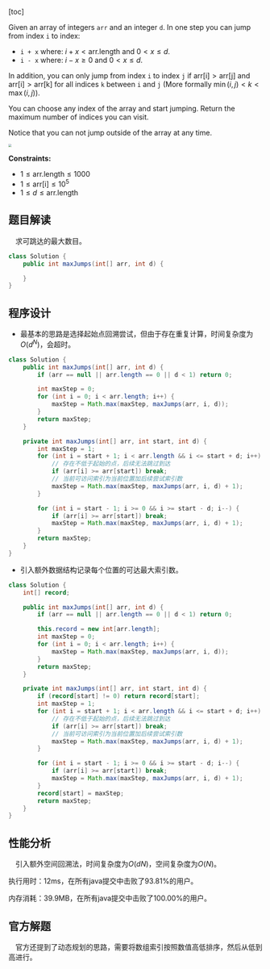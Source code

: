 [toc]

Given an array of integers `arr` and an integer `d`. In one step you can jump from index `i` to index:

* `i + x` where: $i + x < \text{arr.length}$ and $0 < x \le d$.
* `i - x` where: $i - x \ge 0$ and $0 < x \le d$.

In addition, you can only jump from index `i` to index `j` if $\text{arr[i]} > \text{arr[j]}$ and $\text{arr[i]} > \text{arr[k]}$ for all indices `k` between `i` and `j` (More formally $\min(i, j) < k < \max(i, j)$).

You can choose any index of the array and start jumping. Return the maximum number of indices you can visit.

Notice that you can not jump outside of the array at any time.

<img src="../images/#1340.jpeg" style="zoom: 40%;" />



**Constraints:**

- $1 \le \text{arr.length} \le 1000$
- $1 \le \text{arr[i]} \le 10^5$
- $1 \le d \le \text{arr.length}$



## 题目解读

&emsp;求可跳达的最大数目。

```java
class Solution {
    public int maxJumps(int[] arr, int d) {

    }
}
```

## 程序设计

* 最基本的思路是选择起始点回溯尝试，但由于存在重复计算，时间复杂度为$O(d^N)$，会超时。

```java
class Solution {
    public int maxJumps(int[] arr, int d) {
        if (arr == null || arr.length == 0 || d < 1) return 0;

        int maxStep = 0;
        for (int i = 0; i < arr.length; i++) {
            maxStep = Math.max(maxStep, maxJumps(arr, i, d));
        }
        return maxStep;
    }

    private int maxJumps(int[] arr, int start, int d) {
        int maxStep = 1;
        for (int i = start + 1; i < arr.length && i <= start + d; i++) {
            // 存在不低于起始的点，后续无法跳过到达
            if (arr[i] >= arr[start]) break;
            // 当前可访问索引为当前位置加后续尝试索引数
            maxStep = Math.max(maxStep, maxJumps(arr, i, d) + 1);
        }

        for (int i = start - 1; i >= 0 && i >= start - d; i--) {
            if (arr[i] >= arr[start]) break;
            maxStep = Math.max(maxStep, maxJumps(arr, i, d) + 1);
        }
        return maxStep;
    }
}
```

* 引入额外数据结构记录每个位置的可达最大索引数。

```java
class Solution {
    int[] record;

    public int maxJumps(int[] arr, int d) {
        if (arr == null || arr.length == 0 || d < 1) return 0;

        this.record = new int[arr.length];
        int maxStep = 0;
        for (int i = 0; i < arr.length; i++) {
            maxStep = Math.max(maxStep, maxJumps(arr, i, d));
        }
        return maxStep;
    }

    private int maxJumps(int[] arr, int start, int d) {
        if (record[start] != 0) return record[start];
        int maxStep = 1;
        for (int i = start + 1; i < arr.length && i <= start + d; i++) {
            // 存在不低于起始的点，后续无法跳过到达
            if (arr[i] >= arr[start]) break;
            // 当前可访问索引为当前位置加后续尝试索引数
            maxStep = Math.max(maxStep, maxJumps(arr, i, d) + 1);
        }

        for (int i = start - 1; i >= 0 && i >= start - d; i--) {
            if (arr[i] >= arr[start]) break;
            maxStep = Math.max(maxStep, maxJumps(arr, i, d) + 1);
        }
        record[start] = maxStep;
        return maxStep;
    }
}
```

## 性能分析

&emsp;引入额外空间回溯法，时间复杂度为$O(dN)$，空间复杂度为$O(N)$。

执行用时：12ms，在所有java提交中击败了93.81%的用户。

内存消耗：39.9MB，在所有java提交中击败了100.00%的用户。

## 官方解题

&emsp;官方还提到了动态规划的思路，需要将数组索引按照数值高低排序，然后从低到高进行。